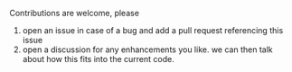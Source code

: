Contributions are welcome, please 
1. open an issue in case of a bug and add a pull request referencing this issue
2. open a discussion for any enhancements you like. we can then talk about how this fits into the current code.
